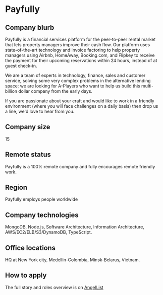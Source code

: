 # Payfully

## Company blurb

Payfully is a financial services platform for the peer-to-peer rental market that lets property managers improve their cash flow. Our platform uses state-of-the-art technology and invoice factoring to help property managers using Airbnb, HomeAway, Booking.com, and Flipkey to receive the payment for their upcoming reservations within 24 hours, instead of at guest check-in.

We are a team of experts in technology, finance, sales and customer service, solving some very complex problems in the alternative lending space; we are looking for A-Players who want to help us build this multi-billion dollar company from the early days.

If you are passionate about your craft and would like to work in a friendly environment (where you will face challenges on a daily basis) then drop us a line, we'd love to hear from you.

## Company size

15

## Remote status

Payfully is a 100% remote company and fully encourages remote friendly work.

## Region

Payfully employs people worldwide

## Company technologies

MongoDB, Node.js, Software Architecture, Information Architecture, AWS/EC2/ELB/S3/DynamoDB, TypeScript.

## Office locations

HQ at New York city, Medellin-Colombia, Minsk-Belarus, Vietnam.

## How to apply

The full story and roles overview is on [AngelList](https://angel.co/payfully/jobs/)
